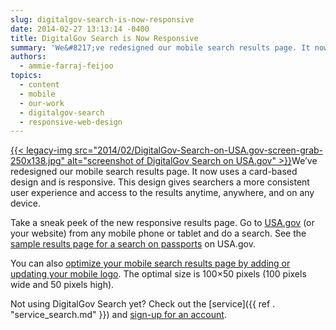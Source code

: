 ```yaml
---
slug: digitalgov-search-is-now-responsive
date: 2014-02-27 13:13:14 -0400
title: DigitalGov Search is Now Responsive
summary: 'We&#8217;ve redesigned our mobile search results page. It now uses a card-based design and is responsive. This design gives searchers a more consistent user experience and access to the results anytime, anywhere, and on any device. Take a sneak peek of the new responsive results page.'
authors:
  - ammie-farraj-feijoo
topics:
  - content
  - mobile
  - our-work
  - digitalgov-search
  - responsive-web-design
---
```


[{{< legacy-img src="2014/02/DigitalGov-Search-on-USA.gov-screen-grab-250x138.jpg" alt="screenshot of DigitalGov Search on USA.gov" >}}](https://s3.amazonaws.com/digitalgov/_legacy-img/2014/02/DigitalGov-Search-on-USA.gov-screen-grab.jpg)We&#8217;ve redesigned our mobile search results page. It now uses a card-based design and is responsive. This design gives searchers a more consistent user experience and access to the results anytime, anywhere, and on any device.

Take a sneak peek of the new responsive results page. Go to [USA.gov](http://www.usa.gov/) (or your website) from any mobile phone or tablet and do a search. See the [sample results page for a search on passports](http://search.usa.gov/search?affiliate=usagov&query=passports&m=true) on USA.gov.

You can also [optimize your mobile search results page by adding or updating your mobile logo](http://search.digitalgov.gov/sites/manual/display-images.html). The optimal size is 100&#215;50 pixels (100 pixels wide and 50 pixels high).

Not using DigitalGov Search yet? Check out the [service]({{ ref . "service_search.md" }}) and [sign-up for an account](https://search.usa.gov/login).

 